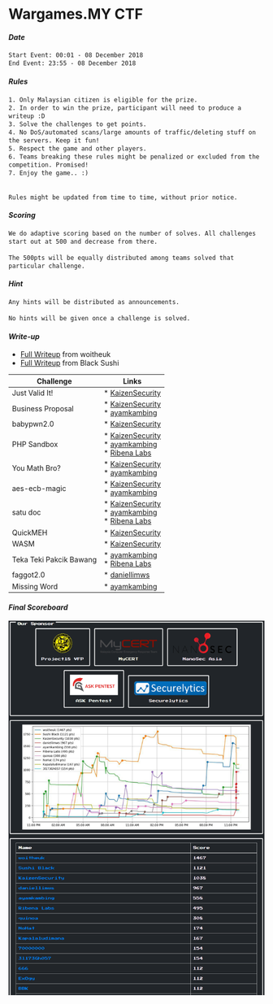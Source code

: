 # Wargames.MY CTF

#### *Date*

```text
Start Event: 00:01 - 08 December 2018
End Event: 23:55 - 08 December 2018
```

#### *Rules*

```text
1. Only Malaysian citizen is eligible for the prize.
2. In order to win the prize, participant will need to produce a writeup :D
3. Solve the challenges to get points.
4. No DoS/automated scans/large amounts of traffic/deleting stuff on the servers. Keep it fun!
5. Respect the game and other players.
6. Teams breaking these rules might be penalized or excluded from the competition. Promised!
7. Enjoy the game.. :)


Rules might be updated from time to time, without prior notice.
```

#### *Scoring*

```text
We do adaptive scoring based on the number of solves. All challenges start out at 500 and decrease from there.

The 500pts will be equally distributed among teams solved that particular challenge.
```

#### *Hint*

```text
Any hints will be distributed as announcements.

No hints will be given once a challenge is solved.
```

#### *Write-up*

* [Full Writeup](writeup/woitheuk.pdf) from woitheuk
* [Full Writeup](writeup/Black%20Sushi.pdf) from Black Sushi

|Challenge|Links|
|---------|-----|
|Just Valid It!         |* [KaizenSecurity](https://kaizen1996.wordpress.com/2018/12/09/wargames-my-ctf-2018-just-valid-it-writeup/)      |
|Business Proposal      |* [KaizenSecurity](https://kaizen1996.wordpress.com/2018/12/09/wargames-my-ctf-2018-business-proposalwriteup/) <br> * [ayamkambing](https://huntforbug.io/wargames-my-december-2018-business-proposal/)                              |
|babypwn2.0             |* [KaizenSecurity](https://kaizen1996.wordpress.com/2018/12/09/wargames-my-ctf-2018-babypwn2-0-writeup/)         |
|PHP Sandbox            |* [KaizenSecurity](https://kaizen1996.wordpress.com/2018/12/09/wargames-my-ctf-2018-php-sandbox-writeup/) <br> * [ayamkambing](https://huntforbug.io/wargames-my-december-2018-php-sandbox/) <br> * [Ribena Labs](http://www.jasveermaan.com/index.php/2018/12/09/wgmy18-php-sandbox/)                             |
|You Math Bro?          |* [KaizenSecurity](https://kaizen1996.wordpress.com/2018/12/09/wargames-my-ctf-2018-aes-ecb-magic-writeup-2/) <br> * [ayamkambing](https://huntforbug.io/wargames-my-december-2018-you-math-bro/)                                   |
|aes-ecb-magic          |* [KaizenSecurity](https://kaizen1996.wordpress.com/2018/12/09/wargames-my-ctf-2018-aes-ecb-magic-writeup/) <br> * [ayamkambing](https://huntforbug.io/wargames-my-december-2018-aes-ecb-magic/)                                  |
|satu doc               |* [KaizenSecurity](https://kaizen1996.wordpress.com/2018/12/09/wargames-my-ctf-2018-satu-doc-writeup/) <br> * [ayamkambing](https://huntforbug.io/wargames-my-december-2018-1-docx/) <br> * [Ribena Labs](http://www.jasveermaan.com/index.php/2018/12/09/wgmy18-satu-doc/)                                |
|QuickMEH               |* [KaizenSecurity](https://kaizen1996.wordpress.com/2018/12/09/wargames-my-ctf-2018-quickmeh-writeup/)           |
|WASM                   |* [KaizenSecurity](https://kaizen1996.wordpress.com/2018/12/09/49/)                                              |
|Teka Teki Pakcik Bawang|* [ayamkambing](https://huntforbug.io/wargames-my-december-2018-teka-teki-pakcik-bawang/) <br> * [Ribena Labs](http://www.jasveermaan.com/index.php/2018/12/09/wgmy18-teka-teki-pakcik-bawang/)                 |
|faggot2.0				|* [daniellimws](https://daniellimws.github.io/wargamesmy-faggot.html)|
|Missing Word|* [ayamkambing](https://huntforbug.io/wargames-my-december-2018-missing-word/)|

#### *Final Scoreboard*

![image](score.png)

